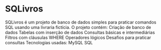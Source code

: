 # SQLivros
SQLivros é um projeto de banco de dados simples para praticar comandos SQL usando uma livraria fictícia. O projeto contém:  Criação de banco de dados Tabelas com inserção de dados Consultas básicas e intermediárias Filtros com cláusulas WHERE Operadores lógicos Desafios para praticar consultas Tecnologias usadas:  MySQL SQL 
